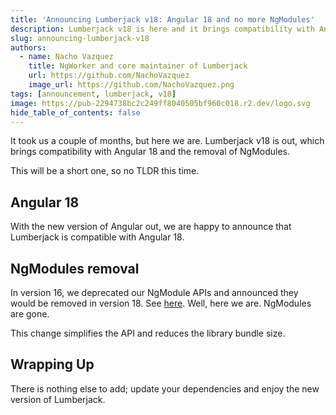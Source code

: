 ```yaml
---
title: 'Announcing Lumberjack v18: Angular 18 and no more NgModules'
description: Lumberjack v18 is here and it brings compatibility with Angular 18 and no more NgModules.
slug: announcing-lumberjack-v18
authors:
  - name: Nacho Vazquez
    title: NgWorker and core maintainer of Lumberjack
    url: https://github.com/NachoVazquez
    image_url: https://github.com/NachoVazquez.png
tags: [announcement, lumberjack, v18]
image: https://pub-2294738bc2c249ff8040505bf960c018.r2.dev/logo.svg
hide_table_of_contents: false
---
```


It took us a couple of months, but here we are. Lumberjack v18 is out, which brings compatibility with Angular 18 and the removal of NgModules.

This will be a short one, so no TLDR this time.

## Angular 18

With the new version of Angular out, we are happy to announce that Lumberjack is compatible with Angular 18.

## NgModules removal

In version 16, we deprecated our NgModule APIs and announced they would be removed in version 18. See [here](https://ngworker.github.io/lumberjack/blog/announcing-lumberjack-v16). Well, here we are. NgModules are gone.

This change simplifies the API and reduces the library bundle size.

## Wrapping Up

There is nothing else to add; update your dependencies and enjoy the new version of Lumberjack.
